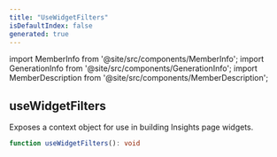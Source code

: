 ```yaml
---
title: "UseWidgetFilters"
isDefaultIndex: false
generated: true
---
```

<!-- This file was generated from the Vendure source. Do not modify. Instead, re-run the "docs:build" script -->
import MemberInfo from '@site/src/components/MemberInfo';
import GenerationInfo from '@site/src/components/GenerationInfo';
import MemberDescription from '@site/src/components/MemberDescription';


## useWidgetFilters

<GenerationInfo sourceFile="packages/dashboard/src/lib/framework/dashboard-widget/widget-filters-context.tsx" sourceLine="29" packageName="@vendure/dashboard" since="3.5.0" />

Exposes a context object for use in building Insights page widgets.

```ts title="Signature"
function useWidgetFilters(): void
```
